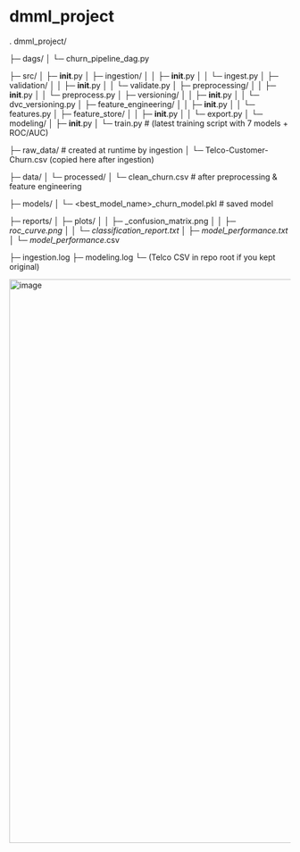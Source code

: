 # dmml_project



.
dmml_project/

├─ dags/
│   └─ churn_pipeline_dag.py

├─ src/
│   ├─ __init__.py
│   ├─ ingestion/
│   │   ├─ __init__.py
│   │   └─ ingest.py
│   ├─ validation/
│   │   ├─ __init__.py
│   │   └─ validate.py
│   ├─ preprocessing/
│   │   ├─ __init__.py
│   │   └─ preprocess.py
│   ├─ versioning/
│   │   ├─ __init__.py
│   │   └─ dvc_versioning.py
│   ├─ feature_engineering/
│   │   ├─ __init__.py
│   │   └─ features.py
│   ├─ feature_store/
│   │   ├─ __init__.py
│   │   └─ export.py
│   └─ modeling/
│       ├─ __init__.py
│       └─ train.py      # (latest training script with 7 models + ROC/AUC)

├─ raw_data/              # created at runtime by ingestion
│   └─ Telco-Customer-Churn.csv (copied here after ingestion)

├─ data/
│   └─ processed/
│       └─ clean_churn.csv   # after preprocessing & feature engineering

├─ models/
│   └─ <best_model_name>_churn_model.pkl   # saved model

├─ reports/
│   ├─ plots/
│   │   ├─ <Model>_confusion_matrix.png
│   │   ├─ <Model>_roc_curve.png
│   │   └─ <Model>_classification_report.txt
│   ├─ model_performance_<timestamp>.txt
│   └─ model_performance_<timestamp>.csv

├─ ingestion.log
├─ modeling.log
└─ (Telco CSV in repo root if you kept original)

<img width="1589" height="1010" alt="image" src="https://github.com/user-attachments/assets/672a481b-cc17-46c0-a2ab-86a65ec705b5" />


